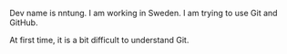 Dev name is nntung. I am working in Sweden. I am trying to use Git and GitHub.

At first time, it is a bit difficult to understand Git.
